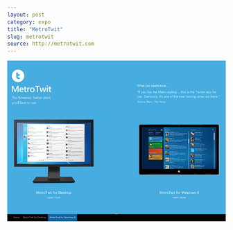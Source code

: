 ```yaml
---
layout: post
category: expo
title: "MetroTwit"
slug: metrotwit
source: http://metrotwit.com
---
```


<img src="/screenshots/metrotwit.jpg">
